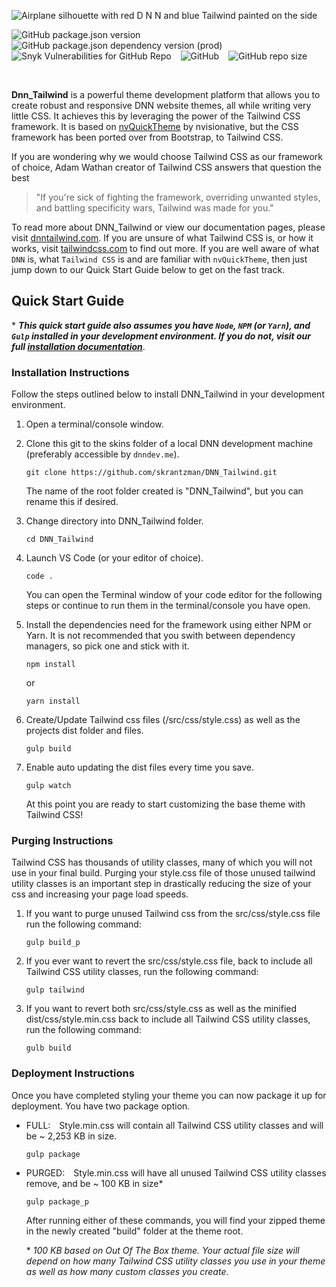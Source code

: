 ![Airplane silhouette with red D N N and blue Tailwind painted on the side](https://raw.githubusercontent.com/skrantzman/DNN_Tailwind/master/images/DNN_Tailwind.svg)

![GitHub package.json version](https://img.shields.io/github/package-json/v/skrantzman/dnn_tailwind?logo=github) &ensp;
![GitHub package.json dependency version (prod)](https://img.shields.io/github/package-json/dependency-version/skrantzman/dnn_tailwind/tailwindcss?color=38B2AC&logo=tailwind-css) &ensp;
![Snyk Vulnerabilities for GitHub Repo](https://img.shields.io/snyk/vulnerabilities/github/skrantzman/dnn_tailwind?logo=Snyk) &ensp;
![GitHub](https://img.shields.io/github/license/skrantzman/dnn_tailwind) &ensp;
![GitHub repo size](https://img.shields.io/github/repo-size/skrantzman/dnn_tailwind?logo=github)

&nbsp;

**Dnn_Tailwind** is a powerful theme development platform that allows you to create robust and responsive DNN website themes, all while writing very little CSS. It achieves this by leveraging the power of the Tailwind CSS framework. It is based on [nvQuickTheme](https://www.nvquicktheme.com/) by nvisionative, but the CSS framework has been ported over from Bootstrap, to Tailwind CSS.

If you are wondering why we would choose Tailwind CSS as our framework of choice, Adam Wathan creator of Tailwind CSS answers that question the best

> "If you're sick of fighting the framework, overriding unwanted styles, and battling specificity wars, Tailwind was made for you."

To read more about DNN_Tailwind or view our documentation pages, please visit [dnntailwind.com](https://dnntailwind.com). If you are unsure of what Tailwind CSS is, or how it works, visit [tailwindcss.com](http://www.tailwindcss.com) to find out more. If you are well aware of what `DNN` is, what `Tailwind CSS` is and are familiar with `nvQuickTheme`, then just jump down to our Quick Start Guide below to get on the fast track.

## Quick Start Guide

\* **_This quick start guide also assumes you have `Node`, `NPM` (or `Yarn`), and `Gulp` installed in your development environment. If you do not, visit our full [installation
documentation](https://www.dnntailwind.com/installation)_**.

### Installation Instructions

Follow the steps outlined below to install DNN_Tailwind in your development environment.

1. Open a terminal/console window.

2. Clone this git to the skins folder of a local DNN development machine (preferably accessible by `dnndev.me`).

   ```
   git clone https://github.com/skrantzman/DNN_Tailwind.git
   ```

   The name of the root folder created is "DNN_Tailwind", but you can rename this if desired.

3. Change directory into DNN_Tailwind folder.
   ```
   cd DNN_Tailwind
   ```
4. Launch VS Code (or your editor of choice).

   ```
   code .
   ```

   You can open the Terminal window of your code editor for the following steps or continue to run them in the terminal/console you have open.

5. Install the dependencies need for the framework using either NPM or Yarn. It is not recommended that you swith between dependency managers, so pick one and stick with it.
   ```
   npm install
   ```
   or
   ```
   yarn install
   ```
6. Create/Update Tailwind css files (/src/css/style.css) as well as the projects dist folder and files.
   ```
   gulp build
   ```
7. Enable auto updating the dist files every time you save.

   ```
   gulp watch
   ```

   At this point you are ready to start customizing the base theme with Tailwind CSS!

### Purging Instructions

Tailwind CSS has thousands of utility classes, many of which you will not use in your final build. Purging your style.css file of those unused tailwind utility classes is an important step in drastically reducing the size of your css and increasing your page load speeds.

1. If you want to purge unused Tailwind css from the src/css/style.css file run the following command:
   ```
   gulp build_p
   ```
2. If you ever want to revert the src/css/style.css file, back to include all Tailwind CSS utility classes, run the following command:
   ```
   gulp tailwind
   ```
3. If you want to revert both src/css/style.css as well as the minified dist/css/style.min.css back to include all Tailwind CSS utility classes, run the following command:
   ```
   gulb build
   ```

### Deployment Instructions

Once you have completed styling your theme you can now package it up for deployment. You have two package option.

- FULL:&emsp;Style.min.css will contain all Tailwind CSS utility classes and will be ~ 2,253 KB in size.

  ```
  gulp package
  ```

- PURGED:&emsp;Style.min.css will have all unused Tailwind CSS utility classes remove, and be ~ 100 KB in size\*

  ```
  gulp package_p
  ```

  After running either of these commands, you will find your zipped theme in the newly created "build" folder at the theme root.

  \* _100 KB based on Out Of The Box theme. Your actual file size will depend on how many Tailwind CSS utility classes you use in your theme as well as how many custom classes you create_.

